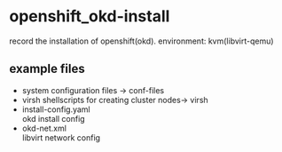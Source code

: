 # openshift_okd-install
record the installation of openshift(okd).
environment: kvm(libvirt-qemu)


## example files
- system configuration files -> conf-files
- virsh shellscripts for creating cluster nodes-> virsh
- install-config.yaml<br>
okd install config 
- okd-net.xml<br>
libvirt network config
